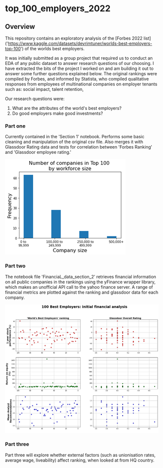 # top_100_employers_2022
## Overview
This repository contains an exploratory analysis of the [Forbes 2022 list] ('https://www.kaggle.com/datasets/devrimtuner/worlds-best-employers-top-100') of the worlds best employers. 

It was initially submitted as a group project that required us to conduct an EDA of any public dataset to answer research questions of our choosing. I have extracted the bits of the project I worked on and am building it out to answer some further questions explained below. The original rankings were compiled by Forbes, and informed by Statista, who compiled qualitative responses from employees of multinational companies on employer tenants such as: social impact, talent retention, 

Our research questions were:
1. What are the attributes of the world's best employers?
2. Do good employers make good investments?

### Part one 
Currently contained in the 'Section 1' notebook. Performs some basic cleaning and manipulation of the original csv file. Also merges it with Glassdoor Rating data and tests for correlation between 'Forbes Ranking' and 'Glassdoor employee rating.'

![rankings_count_by_size](images/download.png)

### Part two
The notebook file 'FinanciaL_data_section_2' retrieves financial information on all public companies in the rankings using the yFinance wrapper library, which makes an unofficial API call to the yahoo finance server. A range of financial metrics are plotted against the ranking and glassdoor data for each company.

![financial_analyses](images/finmetrics.png)

### Part three
Part three will explore whether external factors (such as unionisation rates, average wage, liveability) affect ranking, when looked at from HQ country.
